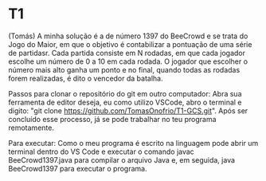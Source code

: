 # T1
(Tomás) A minha solução é a de número 1397 do BeeCrowd e se trata do Jogo do Maior, em que o objetivo é contabilizar a pontuação de uma série de partidasr. Cada partida consiste em N rodadas, em que cada jogador escolhe um número de 0 a 10 em cada rodada. O jogador que escolher o número mais alto ganha um ponto e no final, quando todas as rodadas forem realizadas, é dito o vencedor da batalha.

Passos para clonar o repositório do git em outro computador:
Abra sua ferramenta de editor deseja, eu como utilizo VSCode, abro o terminal e digito: "git clone https://github.com/TomasOnofrio/T1-GCS.git". Após ser concluído esse processo, já se pode trabalhar no teu programa remotamente. 

Para executar:
Como o meu programa é escrito na linguagem pode abrir um terminal dentro do VS Code e executar o comando javac BeeCrowd1397.java para compilar o arquivo Java e, em seguida, java BeeCrowd1397 para executar o programa.